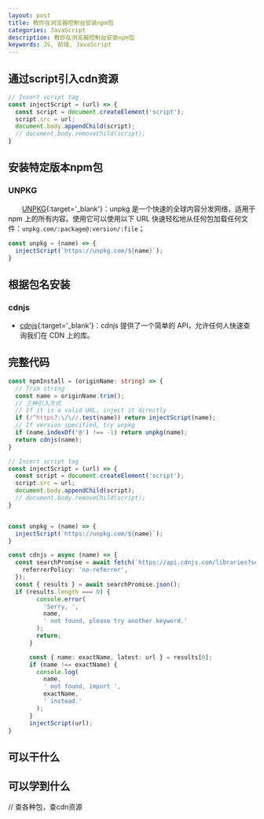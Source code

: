 ```yaml
---
layout: post
title: 教你在浏览器控制台安装npm包
categories: JavaScript
description: 教你在浏览器控制台安装npm包
keywords: JS, 前端, JavaScript
---
```


<!-- 循序渐进，添加script引入cdn资源，安装npm包（还是去找cdn），插件 -->

## 通过script引入cdn资源

```js
// Insert script tag
const injectScript = (url) => {
  const script = document.createElement('script');
  script.src = url;
  document.body.appendChild(script);
  // document.body.removeChild(script);
}
```

## 安装特定版本npm包

### UNPKG

&emsp;&emsp;[UNPKG](https://unpkg.com/){:target='_blank'}：unpkg 是一个快速的全球内容分发网络，适用于 npm 上的所有内容。使用它可以使用以下 URL 快速轻松地从任何包加载任何文件：`unpkg.com/:package@:version/:file`；

```js
const unpkg = (name) => {
  injectScript(`https://unpkg.com/${name}`);
}
```

## 根据包名安装

### cdnjs

- [cdnjs](https://cdnjs.com/api){:target='_blank'}：cdnjs 提供了一个简单的 API，允许任何人快速查询我们在 CDN 上的库。

## 完整代码

```ts
const npmInstall = (originName: string) => {
  // Trim string
  const name = originName.trim();
  // 三种引入方式
  // If it is a valid URL, inject it directly
  if (/^https?:\/\//.test(name)) return injectScript(name);
  // If version specified, try unpkg
  if (name.indexOf('@') !== -1) return unpkg(name);
  return cdnjs(name);
}

// Insert script tag
const injectScript = (url) => {
  const script = document.createElement('script');
  script.src = url;
  document.body.appendChild(script);
  // document.body.removeChild(script);
}


const unpkg = (name) => {
  injectScript(`https://unpkg.com/${name}`);
}

const cdnjs = async (name) => {
  const searchPromise = await fetch(`https://api.cdnjs.com/libraries?search=${name}`, {
    referrerPolicy: 'no-referrer',
  });
  const { results } = await searchPromise.json();
  if (results.length === 0) {
        console.error(
          'Sorry, ',
          name,
          ' not found, please try another keyword.'
        );
        return;
      }

      const { name: exactName, latest: url } = results[0];
      if (name !== exactName) {
        console.log(
          name,
          ' not found, import ',
          exactName,
          ' instead.'
        );
      }
      injectScript(url);
}
```

## 可以干什么

## 可以学到什么

// 查各种包，查cdn资源